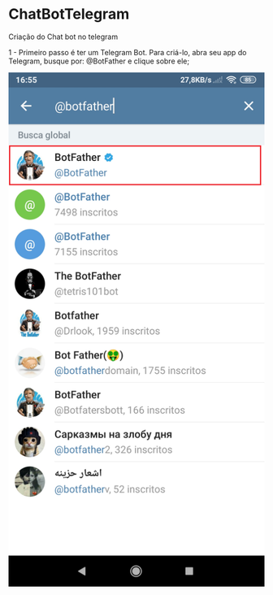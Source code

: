 # ChatBotTelegram

Criação do Chat bot no telegram

1 - Primeiro passo é ter um Telegram Bot. Para criá-lo, abra seu app do Telegram, busque por: @BotFather e clique sobre ele;

![Screenshot](/img/botfather.png)
